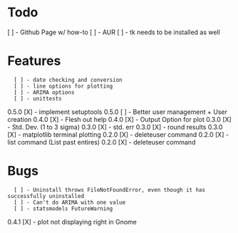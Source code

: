 # Todo
[ ] - Github Page w/ how-to
[ ] - AUR
[ ] - tk needs to be installed as well

# Features
      [ ] - date checking and conversion
      [ ] - line options for plotting
      [ ] - ARIMA options
      [ ] - unittests
0.5.0 [X] - implement setuptools
0.5.0 [ ] - Better user management + User creation
0.4.0 [X] - Flesh out help
0.4.0 [X] - Output Option for plot
0.3.0 [X] - Std. Dev. (1 to 3 sigma)
0.3.0 [X] - std. err
0.3.0 [X] - round results
0.3.0 [X] - matplotlib terminal plotting
0.2.0 [X] - deleteuser command
0.2.0 [X] - list command (List past entires)
0.2.0 [X] - deleteuser command

# Bugs
      [ ] - Uninstall throws FileNotFoundError, even though it has successfully uninstalled
      [ ] - Can't do ARIMA with one value
      [ ] - statsmodels FutureWarning
0.4.1 [X] - plot not displaying right in Gnome
